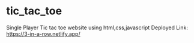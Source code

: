 # tic_tac_toe
 Single Player Tic tac toe website using html,css,javascript
Deployed Link:
https://3-in-a-row.netlify.app/
